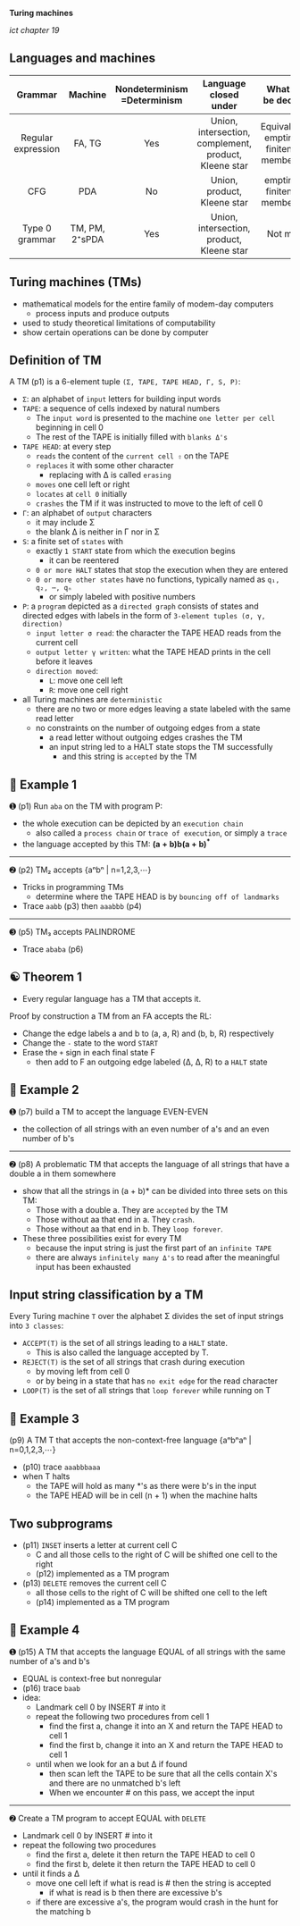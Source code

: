 __Turing machines__

_ict chapter 19_


Languages and machines
---
| Grammar | Machine | Nondeterminism<br>=Determinism | Language closed under | What can be decided | Application  |
|:--:|:--:|:--:|:--:|:--:|:--:|
| Regular expression | FA, TG | Yes | Union, intersection, complement, product, Kleene star | Equivalence, emptiness, finiteness, membership | Text editors, sequential circuits |
| CFG | PDA | No | Union, product, Kleene star | emptiness, finiteness, membership | programming languages, compilers |
| Type 0 grammar | TM, PM, 2⁺sPDA | Yes | Union, intersection, product, Kleene star | Not much | Computers |

Turing machines (TMs)
---
- mathematical models for the entire family of modem-day computers
  - process inputs and produce outputs
- used to study theoretical limi­tations of computability
- show certain operations can be done by computer


Definition of TM
---
A TM (p1) is a 6-element tuple `(Σ, TAPE, TAPE HEAD, Γ, S, P)`:
- `Σ`: an alphabet of `input` letters for building input words
- `TAPE`: a sequence of cells indexed by natural numbers
  - The `input word` is presented to the machine `one letter per cell` beginning in cell 0
  - The rest of the TAPE is initially filled with `blanks Δ's`
- `TAPE HEAD`: at every step
  - `reads` the content of the `current cell ⇧` on the TAPE
  - `replaces` it with some other character
    - replacing with Δ is called `erasing`
  - `moves` one cell left or right
  - `locates` at `cell 0` initially
  - `crashes` the TM if it was instructed to move to the left of cell 0
- `Γ`: an alphabet of `output` characters
  - it may include Σ
  - the blank Δ is neither in Γ nor in Σ
- `S`: a finite set of `states` with
  - exactly `1 START` state from which the execution begins
    - it can be reentered
  - `0 or more HALT` states that stop the execution when they are entered
  - `0 or more other states` have no functions, typically named as `q₁, q₂, ⋯, qₙ`
    - or simply labeled with positive numbers
- `P`: a `program` depicted as a `directed graph` consists of states and directed edges with labels in the form of `3-element tuples (σ, γ, direction)`
  - `input letter σ read`: the character the TAPE HEAD reads from the current cell
  - `output letter γ written`: what the TAPE HEAD prints in the cell before it leaves
  - `direction moved`:
    - `L`: move one cell left
    - `R`: move one cell right
- all Turing machines are `deterministic`
  - there are no two or more edges leaving a state labeled with the same read letter
  - no constraints on the number of outgoing edges from a state
    - a read letter without outgoing edges crashes the TM
    - an input string led to a HALT state stops the TM successfully
      - and this string is `accepted` by the TM


🍎 Example 1
---
➊ (p1) Run `aba` on the TM with program P:
- the whole execution can be depicted by an `execution chain`
  - also called a `process chain` or `trace of execution`, or simply a `trace`
- the language accepted by this TM: ${\mathbf{(a+b)b(a+b)^*}}$
- ---

➋ (p2) TM₂ accepts {aⁿbⁿ | n=1,2,3,⋯}
- Tricks in programming TMs
  - determine where the TAPE HEAD is by `bouncing off of landmarks`
- Trace `aabb` (p3) then `aaabbb` (p4)
- ---

➌ (p5) TM₃ accepts PALINDROME
- Trace `ababa` (p6)


☯ Theorem 1
---
- Every regular language has a TM that accepts it.

Proof by construction a TM from an FA accepts the RL:
- Change the edge labels a and b to (a, a, R) and (b, b, R) respectively
- Change the `-` state to the word `START`
- Erase the `+` sign in each final state F
  - then add to F an outgoing edge labeled (Δ, Δ, R) to a `HALT` state


🍎 Example 2
---
➊ (p7) build a TM to accept the language EVEN-EVEN
- the collection of all strings with an even number of a's and an even number of b's
- ---

➋ (p8) A problematic TM that accepts the language of all strings that have a double a in them somewhere
- show that all the strings in (a + b)* can be divided into three sets on this TM:
  - Those with a double a. They are `accepted` by the TM
  - Those without aa that end in a. They `crash`.
  - Those without aa that end in b. They `loop forever`.
- These three possibilities exist for every TM
  - because the input string is just the first part of an `infinite TAPE`
  - there are always `infi­nitely many Δ's` to read after the meaningful input has been exhausted


Input string classification by a TM
---
Every Turing machine `T` over the alphabet Σ divides the set of input strings into `3 classes`:
- `ACCEPT(T)` is the set of all strings leading to a `HALT` state. 
  - This is also called the lan­guage accepted by T.
- `REJECT(T)` is the set of all strings that crash during execution 
  - by moving left from cell 0 
  - or by being in a state that has `no exit edge` for the read character
- `LOOP(T)` is the set of all strings that `loop forever` while running on T


🍎 Example 3
---
(p9) A TM T that accepts the non-context-free language {aⁿbⁿaⁿ | n=0,1,2,3,⋯}
- (p10) trace `aaabbbaaa`
- when T halts
  - the TAPE will hold as many *'s as there were b's in the input
  - the TAPE HEAD will be in cell (n + 1) when the machine halts


Two subprograms
---
- (p11) `INSET` inserts a letter at current cell C
  - C and all those cells to the right of C will be shifted one cell to the right
  - (p12) implemented as a TM program
- (p13) `DELETE` removes the current cell C
  - all those cells to the right of C will be shifted one cell to the left
  - (p14) implemented as a TM program


🍎 Example 4
---
➊  (p15) A TM that accepts the language EQUAL of all strings with the same number of a's and b's
- EQUAL is context-free but nonregular
- (p16) trace `baab`
- idea:
  - Landmark cell 0 by INSERT # into it
  - repeat the following two procedures from cell 1
    - find the first a,  change it into an X and return the TAPE HEAD to cell 1
    - find the first b,  change it into an X and return the TAPE HEAD to cell 1
  - until when we look for an a but Δ if found
    - then scan left the TAPE to be sure that all the cells contain X's and there are no un­matched b's left 
    - When we encounter # on this pass, we accept the input


- ---

➋ Create a TM program to accept EQUAL with `DELETE`
- Landmark cell 0 by INSERT # into it
- repeat the following two procedures
  - find the first a, delete it then return the TAPE HEAD to cell 0
  - find the first b, delete it then return the TAPE HEAD to cell 0
- until it finds a Δ
  - move one cell left if what is read is # then the string is accepted
    - if what is read is b then there are excessive b's
  - if there are excessive a's, the program would crash in the hunt for the matching b